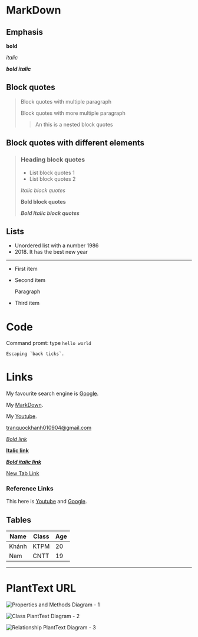 # MarkDown

## Emphasis

**bold** 

*italic*

***bold italic***

## Block quotes

>Block quotes with multiple paragraph
>
>Block quotes with more multiple paragraph
>
>>An this is a nested block quotes

## Block quotes with different elements

>### Heading block quotes
>- List block quotes 1
>- List block quotes 2
>
>*Italic block quotes*
>
>**Bold block quotes**
>
>***Bold Italic block quotes***

## Lists

- Unordered list with a number 1986
- 2018\. It has the best new year
----------------------------------
* First item
* Second item
  
    Paragraph
  
* Third item

# Code

Command promt: type `hello world`

``Escaping `back ticks`.``

# Links

My favourite search engine is [Google](https://www.google.com/).

My [MarkDown](https://www.markdownguide.org/).

My [Youtube](https://www.youtube.com/).

<tranquockhanh010904@gmail.com>

*[Bold link](#)*

**[Italic link](#)**

***[Bold italic link](#)***

<a href="#">New Tab Link</a>

### Reference Links

[1]: https://www.youtube.com/ "My channel"
[2]: https://www.google.com/ "My search engine"

This here is [Youtube][1] and [Google][2].

## Tables

|   Name   |   Class   |   Age   |
|   ----   |   -----   |   ---   |
|   Khánh  |   KTPM    |   20    |
|   Nam    |   CNTT    |   19    |

----------------------------------------

# PlantText URL

![Properties and Methods Diagram - 1](https://www.planttext.com/api/plantuml/png/Z9B1IWCn48RlynG3lUo2k-9wyrIf2XuKeRx0k3lKO98DoGYMfNqn3pwIhs2oqK8lffSXy-URdpzClZ-_ba78oxlH0E5DMVHZO01HeXcV_EZOY-A0v_Z0yZeE0HjSQGe1RnHjF1d8SuxY6VlHkD6obRLiutnqxQ2VwHLvd02nRV5EiHxmzeECqz6vRQ71Hp9yXSzRnpWX-St5MQhTN2tke0WiIi2-1EHm-PN7wT9aLHVZ_OyioiY-ZEIGQo5H_L_8b16dC6kx4v9aZ-kN89vwENQXN_KKd-Xqs2tSfmLNTNDekjJbDbqrLOr9lWHOiXtYp_W1003__mC0 "Properties and Methods Diagram")

![Class PlantText Diagram - 2](https://www.planttext.com/api/plantuml/png/DOun3i8m34Ltdy8Z5U8EHMK0YPqvQgpAQcAZsA43uku4XMxl3L_lZ-QXUCq9m5OMB6e4uEo9S4h1Z0nFdV32OIaX0y3SVQEKM1Py0-Bn9euFbgYR_VIb7F6kyteOuBClpiyMooJ-zwlMbkiyQSvLMdmaYUtG5m00 "Class Diagram")

![Relationship PlantText Diagram - 3](https://www.planttext.com/api/plantuml/png/XP6nJiCm48RtUufJ9YZom5enj6e7AZ5LICnMScfEjUyYdzCA0U-EGn9GfGARV_dpzv_jbMMVSXy3W1rPCAaHGEOS2FSKV6OLQxapTBW9tWotx0_9Hm2entoc45WE-0Q8Tpl9-CBIwDc6U59ky4dhutDBMzLqSmiVyy5rLveZIPxoe_QbUrnlDCPUvZGAvxwY0VXkVNXtPK_SZsw9EsafSVPIqnLmSl-7VOtp2rJTLxXmVUUmYbvUgsd2vU3kr7XujJ_euGgNBAn8cl8Bdm00 "Relationship Diagram")
